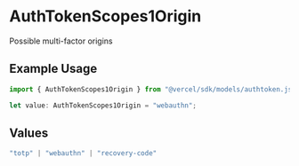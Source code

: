 # AuthTokenScopes1Origin

Possible multi-factor origins

## Example Usage

```typescript
import { AuthTokenScopes1Origin } from "@vercel/sdk/models/authtoken.js";

let value: AuthTokenScopes1Origin = "webauthn";
```

## Values

```typescript
"totp" | "webauthn" | "recovery-code"
```